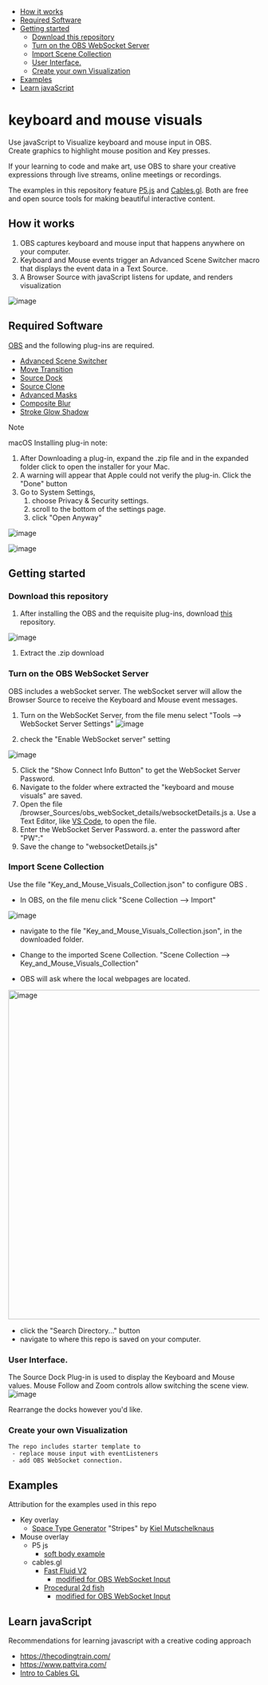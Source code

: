 - [How it works](#how-it-works)
- [Required Software](#required-software)
- [Getting started](#getting-started)
  - [Download this repository](#download-this-repository)
  - [Turn on the OBS WebSocket Server](#turn-on-the-obs-websocket-server)
  - [Import Scene Collection](#import-scene-collection)
  - [User Interface.](#user-interface)
  - [Create your own Visualization](#create-your-own-visualization)
- [Examples](#examples)
- [Learn javaScript](#learn-javascript)


# keyboard and mouse visuals
Use javaScript to Visualize keyboard and mouse input in OBS.  
Create graphics to highlight mouse position and Key presses.  

If your learning to code and make art, use OBS to share your creative expressions through live streams, online meetings or recordings. 

The examples in this repository feature [P5.js](https://p5js.org/) and [Cables.gl](https://cables.gl/). Both are free and open source tools for making beautiful interactive content.

## How it works

1. OBS captures keyboard and mouse input that happens anywhere on your computer. 
2. Keyboard and Mouse events trigger an Advanced Scene Switcher macro that displays the event data in a Text Source.  
3. A Browser Source with javaScript listens for update, and renders visualization


![image](https://github.com/user-attachments/assets/8336e25f-2731-449c-a2f5-56f463d57a16)


## Required Software

[OBS](https://obsproject.com/) and the following plug-ins are required.
- [Advanced Scene Switcher](https://github.com/WarmUpTill/SceneSwitcher/releases)
- [Move Transition](https://obsproject.com/forum/resources/move.913/)
- [Source Dock](https://obsproject.com/forum/resources/source-dock.1317/)
- [Source Clone](https://obsproject.com/forum/resources/source-clone.1632/)
- [Advanced Masks](https://obsproject.com/forum/resources/advanced-masks.1856/)
- [Composite Blur](https://obsproject.com/forum/resources/composite-blur.1780/)
- [Stroke Glow Shadow](https://obsproject.com/forum/resources/stroke-glow-shadow.1800/)

> [!NOTE] 
> 
> macOS Installing plug-in note:
>  1. After Downloading a plug-in, expand the .zip file and in the expanded folder click to open the installer for your Mac.
>  2. A warning will appear that Apple could not verify the plug-in.  Click the "Done" button    
> 3. Go to System Settings, 
>    1. choose Privacy & Security settings. 
>    2. scroll to the bottom of the settings page.
>    3. click "Open Anyway" 
>  

![image](https://gist.github.com/user-attachments/assets/449964ee-607d-4480-a68c-c399c13327a2)

![image](https://gist.github.com/user-attachments/assets/aa2f2d72-4356-413c-8a50-8e97a4e4f233)

## Getting started

### Download this repository
1. After installing the OBS and the requisite plug-ins, download [this](https://github.com/UUoocl/keyboard_and_mouse_visuals) repository. 

![image](https://github.com/user-attachments/assets/6cfc3b41-d711-4b84-9618-c51fe3826b2b)

1. Extract the .zip download

### Turn on the OBS WebSocket Server

OBS includes a webSocket server.  The webSocket server will allow the Browser Source to receive the Keyboard and Mouse event messages. 

1. Turn on the WebSocKet Server, from the file menu select "Tools --> WebSocket Server Settings"
 ![image](https://github.com/user-attachments/assets/b38def9b-be32-41d7-a962-bb76c2bbdd36)

2. check the "Enable WebSocket server" setting

![image](https://github.com/user-attachments/assets/7cfc0075-b39e-47d7-8686-044d9426e216)

5. Click the "Show Connect Info Button" to get the WebSocket Server Password.
6. Navigate to the folder where extracted the "keyboard and mouse visuals" are saved. 
7. Open the file /browser_Sources/obs_webSocket_details/websocketDetails.js
	a. Use a Text Editor, like [VS Code](https://code.visualstudio.com/), to open the file.  
6. Enter the WebSocket Server Password.
	a. enter the password after "PW":" 
7. Save the change to "websocketDetails.js"
### Import Scene Collection

Use the file "Key_and_Mouse_Visuals_Collection.json" to configure OBS .
- In OBS, on the file menu click "Scene Collection --> Import"

![image](https://github.com/user-attachments/assets/35d4b1e7-dbf1-4e11-b617-5adec4d180e4)

- navigate to the file "Key_and_Mouse_Visuals_Collection.json", in the downloaded folder.
- Change to the imported Scene Collection. "Scene Collection --> Key_and_Mouse_Visuals_Collection"

- OBS will ask where the local webpages are located.  

<img width="660" alt="image" src="https://gist.github.com/user-attachments/assets/4c50f5c8-0c38-4168-a062-d209f7cd4715" />

  - click the "Search Directory..." button
  - navigate to where this repo is saved on your computer.

### User Interface. 

The Source Dock Plug-in is used to display the Keyboard and Mouse  values.  Mouse Follow and Zoom controls allow switching the scene view.   
![image](https://github.com/user-attachments/assets/1c68fcd3-7aaf-4a3e-81c0-17e333f6941a)

Rearrange the docks however you'd like.  

### Create your own Visualization
    The repo includes starter template to 
     - replace mouse input with eventListeners
     - add OBS WebSocket connection.  

## Examples
Attribution for the examples used in this repo
 - Key overlay 
   - [Space Type Generator](https://spacetypegenerator.com/stripes) "Stripes" by [Kiel Mutschelknaus](https://www.kielm.com/) 
 - Mouse overlay
   - P5 js
     - [soft body example](https://p5js.org/examples/math-and-physics-soft-body/)
   - cables.gl 
     - [Fast Fluid V2](https://cables.gl/p/J9WzcP)
       - [modified for OBS WebSocket Input](https://cables.gl/p/Z14eIm) 
     - [Procedural 2d fish](https://cables.gl/p/ocCn6p)
       - [modified for OBS WebSocket Input](https://cables.gl/p/JQjuZp)
  
## Learn javaScript
Recommendations for learning javascript with a creative coding approach
- https://thecodingtrain.com/
- https://www.pattvira.com/
- [Intro to Cables GL](https://www.youtube.com/playlist?list=PLYimpE2xWgBveaPOiV_2_42kZEl_1ExB0)
